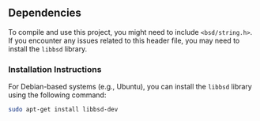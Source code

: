 ## Dependencies

To compile and use this project, you might need to include `<bsd/string.h>`. If you encounter any issues related to this header file, you may need to install the `libbsd` library.

### Installation Instructions

For Debian-based systems (e.g., Ubuntu), you can install the `libbsd` library using the following command:

```sh
sudo apt-get install libbsd-dev
